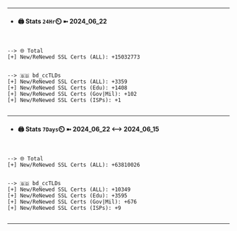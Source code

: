 

---
- #### 🖨️ **Stats** `24Hr`⏲️ ➼ 2024_06_22
```console


--> 🌐 Total
[+] New/ReNewed SSL Certs (ALL): +15032773


--> 🇧🇩 bd_ccTLDs
[+] New/ReNewed SSL Certs (ALL): +3359
[+] New/ReNewed SSL Certs (Edu): +1408
[+] New/ReNewed SSL Certs (Gov|Mil): +102
[+] New/ReNewed SSL Certs (ISPs): +1


```

---
- #### 🖨️ **Stats** `7Days`⏲️ ➼ 2024_06_22 <--> 2024_06_15
```console


--> 🌐 Total
[+] New/ReNewed SSL Certs (ALL): +63810026


--> 🇧🇩 bd_ccTLDs
[+] New/ReNewed SSL Certs (ALL): +10349
[+] New/ReNewed SSL Certs (Edu): +3595
[+] New/ReNewed SSL Certs (Gov|Mil): +676
[+] New/ReNewed SSL Certs (ISPs): +9


```

---


